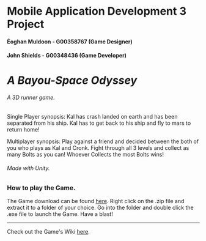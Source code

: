 # Mobile Application Development 3 Project

#### Éoghan Muldoon - G00358767 (Game Designer)
#### John Shields - G00348436 (Game Developer)

# *A Bayou-Space Odyssey*
###### A 3D runner game.

Single Player synopsis: Kal has crash landed on earth and has been separated from his ship.
Kal has to get back to his ship and fly to mars to return home!

Multiplayer synopsis: Play against a friend and decided between the both of you who plays as Kal and Cronk.
Fight through all 3 levels and collect as many Bolts as you can! Whoever Collects the most Bolts wins!

###### Made with Unity.

### How to play the Game.
The Game download can be found [here](https://www.mediafire.com/file/lhkz4mi1pzzsnn0/ABSO_TheGame.zip/file).
Right click on the .zip file and extract it to a folder of your choice.
Go into the folder and double click the .exe file to launch the Game. Have a blast!

***
Check out the Game's Wiki [here](https://github.com/johnshields/MAD_3_Game/wiki).
